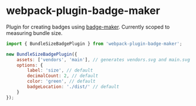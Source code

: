 # webpack-plugin-badge-maker

Plugin for creating badges using [badge-maker](https://www.npmjs.com/package/badge-maker). Currently scoped to measuring bundle size.

```js
import { BundleSizeBadgePlugin } from 'webpack-plugin-badge-maker';

new BundleSizeBadgePlugin({
    assets: ['vendors', 'main'], // generates vendors.svg and main.svg
    options: {
        label: 'size', // default
        decimalCount: 2, // default
        color: 'green', // default
        badgeLocation: './dist/' // default
    }
});
```


